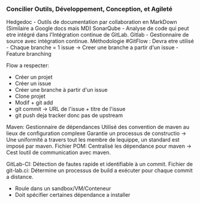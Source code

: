 ### Concilier Outils, Développement, Conception, et Agileté

Hedgedoc - Outils de documentation par collaboration en MarkDown (Similaire a Google docs mais MD)
SonarQube -  Analyse de code qui peut etre intégré dans l'Intégration continue de GitLab.
Gitlab -  Gestionnaire de source avec intégration continue.
Méthodologie #GitFlow : Devra etre utilisé
	- Chaque branche = 1 issue -> Creer une branche a partir d'un issue
	- Feature branching

Flow a respecter: 
- Créer un projet
- Créer un issue
- Créer une branche à partir d'un issue
- Clone projet 
- Modif + git add
- git commit -> URL de l'issue + titre de l'issue 
- git push deja tracker donc pas de upstream

Maven: 
Gestionnaire de dépendances
Utilisé des convention de maven au lieux de configuration complexe
Garantie un processus de constructio -> Une uniformité a travers tout les membre de lequippe, un standard est imposé par maven.
Fichier POM: Centralisé les dépendance pour maven -> Cest loutil de communication avec maven.


GitLab-CI:
Détection de fautes rapide et identifiable à un commit.
Fichier de git-lab.ci: Détermine un processus de build a exécuter pour chaque commit a distance.
- Roule dans un sandbox/VM/Conteneur
- Doit spécifier certaines dépendance a installer







